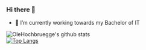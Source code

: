 ### Hi there 👋

- 🔭 I’m currently working towards my Bachelor of IT

![OleHochbruegge's github stats](https://github-readme-stats.vercel.app/api?username=OleHochbruegge&show_icons=true&theme=tokyonight)
</br>
[![Top Langs](https://github-readme-stats.vercel.app/api/top-langs/?username=OleHochbruegge)](https://github.com/anuraghazra/github-readme-stats)




<!--
**OleHochbruegge/OleHochbruegge** is a ✨ _special_ ✨ repository because its `README.md` (this file) appears on your GitHub profile.

Here are some ideas to get you started:

- 🔭 I’m currently working toward my Bachelor of IT
- 🌱 I’m currently learning ...
- 👯 I’m looking to collaborate on ...
- 🤔 I’m looking for help with ...
- 💬 Ask me about ...
- 📫 How to reach me: ...
- 😄 Pronouns: ...
- ⚡ Fun fact: ...
-->

